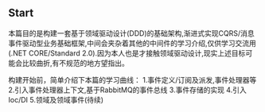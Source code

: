 ## Start
本篇目的是构建一套基于领域驱动设计(DDD)的基础架构,渐进式实现CQRS/消息事件驱动型业务基础框架,中间会夹杂着其他的中间件的学习介绍,仅供学习交流用(.NET CORE/Standard 2.0).因为本人也是才接触领域驱动设计,现实上述目标可能会比较曲折,有不规范的地方望指出。


构建开始前，简单介绍下本篇的学习曲线：
1.事件定义/订阅及派发,事件处理器等
2.引入事件处理器上下文,基于RabbitMQ的事件总线
3.事件存储的实现
4.引入Ioc/DI
5.领域及领域事件(待续)
